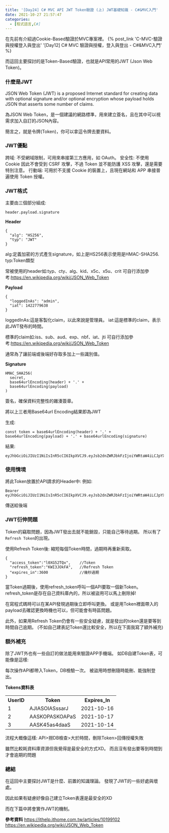 ```yaml
---
title: '[Day24] C# MVC API JWT Token驗證 (上) JWT基礎知識 - C#&MVC入門'
date: 2021-10-27 21:57:47
categories:
  - [程式語言,C#]
---
```

在先前有介紹過Cookie-Based驗證於MVC專案裡。
{% post_link 'C-MVC-驗證與授權登入與登出' '[Day12] C# MVC 驗證與授權，登入與登出 - C#&MVC入門' %}

而這回主要探討的是Token-Based驗證，也就是API常用的JWT (Json Web Token)。

### 什麼是JWT
JSON Web Token (JWT) is a proposed Internet standard for creating data with optional signature and/or optional encryption whose payload holds JSON that asserts some number of claims. 

為JSON Web Token，是一個建議的網路標準，用來建立簽名，且在其中可以視需求加入自訂的JSON內容。

簡言之，就是令牌(Token)，你可以拿這令牌去要資料。

### JWT優點
跨域: 不受網域限制，可用來串接第三方應用，如 OAuth。
安全性: 不使用 Cookie 因此不會受到 CSRF 攻擊，不過 Token 並不能防護 XSS 攻擊，還是需要特別注意。
行動端: 可用於不支援 Cookie 的裝置上，且現在網站和 APP 串接普遍使用 Token 授權。


### JWT格式
主要由三個部分組成:

```
header.payload.signature
```


**Header**
```
{
  "alg": "HS256",
  "typ": "JWT"
}
```
alg:定義加密的方式產生signature，如上是HS256表示使用是HMAC-SHA256.
typ:Token類型

常被使用的header如:typ、cty、alg、kid、x5c、x5u、crit
可自行添加參考:https://en.wikipedia.org/wiki/JSON_Web_Token


**Payload**
```
{
  "loggedInAs": "admin",
  "iat": 1422779638
}
```
loggedInAs:這是客製化claim，以此來說是管理員。
iat:這是標準的claim，表示此JWT發布的時間。

標準的claim如:iss、sub、aud、exp、nbf、iat、jti
可自行添加參考:https://en.wikipedia.org/wiki/JSON_Web_Token

通常為了讓前端或後端好存取多加上一些識別值。

**Signature**
```
HMAC_SHA256(
  secret,
  base64urlEncoding(header) + '.' +
  base64urlEncoding(payload)
)
```
簽名，確保資料完整性的雜湊簽章。

將以上三者用Base64url Encoding結果即為JWT

生成:
```
const token = base64urlEncoding(header) + '.' + base64urlEncoding(payload) + '.' + base64urlEncoding(signature)
```
結果:
```
eyJhbGciOiJIUzI1NiIsInR5cCI6IkpXVCJ9.eyJsb2dnZWRJbkFzIjoiYWRtaW4iLCJpYXQiOjE0MjI3Nzk2Mzh9.gzSraSYS8EXBxLN_oWnFSRgCzcmJmMjLiuyu5CSpyHI
```

### 使用情境
將此Token放置於API請求的Header中:
例如:
```
Bearer eyJhbGciOiJIUzI1NiIsInR5cCI6IkpXVCJ9.eyJsb2dnZWRJbkFzIjoiYWRtaW4iLCJpYXQiOjE0MjI3Nzk2Mzh9.gzSraSYS8EXBxLN_oWnFSRgCzcmJmMjLiuyu5CSpyHI
```
傳送給後端

### JWT衍伸問題
Token的竊取問題，因為JWT發出去就不能銷毀，只能自己等待過期。
所以有了<code>Refresh Token</code>的出現。

使用Refresh Token後:
縮短每個Token時間，過期時再重新索取。

```
{
  "access_token":"l0XG52TQx",    //Token
  "refresh_token":"KWI3JOkFA",   //Refresh Token
  "expires_in":3600              //幾秒過期
}
```
當Token過期後，使用refresh_token呼叫一個API要取一個新Token。
refresh_token是存在自己資料庫內的，所以被盜用可以馬上刪除掉!

在寫程式碼時可以在某API發現過期後立即呼叫更換。
或是用Token裡面帶入的payload去確認更換時機也可以，但可能會有時區問題。

此外，如果用Refresh Token仍會有一些安全疑慮，就是發出的token還是要等到時間自己逾期。
(不如自己建表記Token還比較安全，所以在下面我寫了額外補充)

### 額外補充
除了JWT外也有一些自訂的做法能用來驗證APP手機端。
如DB自建Token表，可能像是這樣:

每次操作API都帶入Token，DB檢驗一次。
被盜用時想刪隨時能刪、能強制登出。

**Tokens資料表**
<table>
<tr>
<th>UserID</th>
<th>Token</th>
<th>Expires_In</th>
</tr>
<tr>
<td>1</td>
<td>AJIASOIASssarJ</td>
<td>2021-10-16</td>
</tr>
<tr>
<td>2</td>
<td>AASKOPASKOAPaS</td>
<td>2021-10-17</td>
</tr>
<tr>
<td>3</td>
<td>AASK45as4daaS</td>
<td>2021-10-14</td>
</tr>
</table>

流程大概像這樣:
API>撈DB檢查>大於時間，刪除Token>回傳授權失敗

雖然比較耗資料庫資源但我覺得是最安全的方式XD。
而且沒有發出要等到時間到才會逾期的問題

### 總結
在這回中主要探討JWT是什麼、前置的知識理論。
發現了JWT的一些好處與壞處。

因此如果有疑慮好像自己建立Token表還是最安全的XD

而在下篇中將會實作JWT的機制。

**參考資料**
https://ithelp.ithome.com.tw/articles/10199102
https://en.wikipedia.org/wiki/JSON_Web_Token